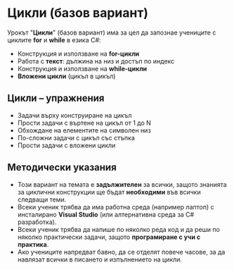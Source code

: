 # Цикли (базов вариант)

Урокът "**Цикли**" (базов вариант) има за цел да запознае учениците с циклите **for** и **while** в езика C#:
 - Конструкция и използване на **for-цикли**
 - Работа с **текст**: дължина на низ и достъп по индекс
 - Конструкция и използване на **while-цикли**
 - **Вложени цикли** (цикъл в цикъл)

## Цикли – упражнения
  - Задачи върху конструиране на цикъл
  - Прости задачи с въртене на цикъл от 1 до N
  - Обхождане на елементите на символен низ
  - По-сложни задачи с цикъл със стъпка
  - Прости задачи с вложени цикли

## Методически указания
  - Този вариант на темата е **задължителен** за всички, защото знанията за циклични конструкции ще бъдат **необходими** във всички следващи теми.
  - Всеки ученик трябва да има работна среда (например лаптоп) с инсталирано **Visual Studio** (или алтернативна среда за C# разработка).
  - Всеки ученик трябва да напише по няколко реда код и да реши по няколко практически задачи, защото **програмиране с учи с практика**.
  - Ако учениците напредват бавно, да се отделят повече часове, за да навлязат всички в писането и изпълнението на цикли.
